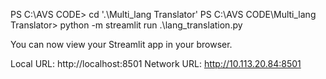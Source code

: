 PS C:\AVS CODE> cd '.\Multi_lang Translator\'
PS C:\AVS CODE\Multi_lang Translator> python -m streamlit run .\lang_translation.py

  You can now view your Streamlit app in your browser.

  Local URL: http://localhost:8501
  Network URL: http://10.113.20.84:8501
  
